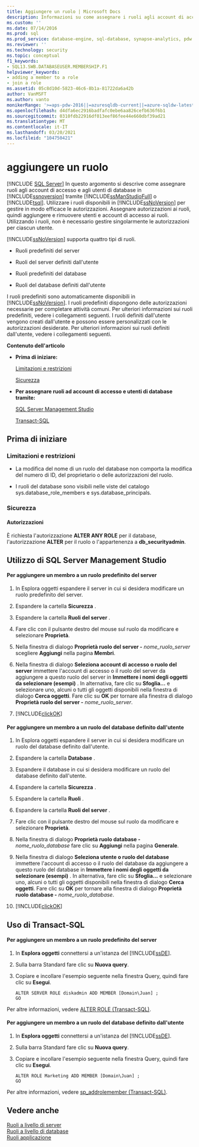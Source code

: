 ```yaml
---
title: Aggiungere un ruolo | Microsoft Docs
description: Informazioni su come assegnare i ruoli agli account di accesso e agli utenti di database in SQL Server tramite SQL Server Management Studio o Transact-SQL. Usare i ruoli per gestire le autorizzazioni.
ms.custom: ''
ms.date: 07/14/2016
ms.prod: sql
ms.prod_service: database-engine, sql-database, synapse-analytics, pdw
ms.reviewer: ''
ms.technology: security
ms.topic: conceptual
f1_keywords:
- SQL13.SWB.DATABASEUSER.MEMBERSHIP.F1
helpviewer_keywords:
- adding a member to a role
- join a role
ms.assetid: 05c8d10d-5823-46c6-8b1a-81722da6a42b
author: VanMSFT
ms.author: vanto
monikerRange: '>=aps-pdw-2016||=azuresqldb-current||=azure-sqldw-latest||>=sql-server-2016||>=sql-server-linux-2017||=azuresqldb-mi-current'
ms.openlocfilehash: d4dfa6ec2916badfafc0ebe6aa826cefb636f6b1
ms.sourcegitcommit: 0310fdb22916df013eef86fee44e660dbf39ad21
ms.translationtype: MT
ms.contentlocale: it-IT
ms.lasthandoff: 03/20/2021
ms.locfileid: "104750421"
---
```

# <a name="join-a-role"></a>aggiungere un ruolo
[!INCLUDE [SQL Server](../../../includes/applies-to-version/sql-asdb-asdbmi-asa-pdw.md)]
  In questo argomento si descrive come assegnare ruoli agli account di accesso e agli utenti di database in [!INCLUDE[ssnoversion](../../../includes/ssnoversion-md.md)] tramite [!INCLUDE[ssManStudioFull](../../../includes/ssmanstudiofull-md.md)] o [!INCLUDE[tsql](../../../includes/tsql-md.md)]. Utilizzare i ruoli disponibili in [!INCLUDE[ssNoVersion](../../../includes/ssnoversion-md.md)] per gestire in modo efficace le autorizzazioni. Assegnare autorizzazioni ai ruoli, quindi aggiungere e rimuovere utenti e account di accesso ai ruoli. Utilizzando i ruoli, non è necessario gestire singolarmente le autorizzazioni per ciascun utente.  
  
 [!INCLUDE[ssNoVersion](../../../includes/ssnoversion-md.md)] supporta quattro tipi di ruoli.  
  
-   Ruoli predefiniti del server  
  
-   Ruoli del server definiti dall'utente  
  
-   Ruoli predefiniti del database  
  
-   Ruoli del database definiti dall'utente  
  
 I ruoli predefiniti sono automaticamente disponibili in [!INCLUDE[ssNoVersion](../../../includes/ssnoversion-md.md)]. I ruoli predefiniti dispongono delle autorizzazioni necessarie per completare attività comuni. Per ulteriori informazioni sui ruoli predefiniti, vedere i collegamenti seguenti. I ruoli definiti dall'utente vengono creati dall'utente e possono essere personalizzati con le autorizzazioni desiderate. Per ulteriori informazioni sui ruoli definiti dall'utente, vedere i collegamenti seguenti.  
  
 **Contenuto dell'articolo**  
  
-   **Prima di iniziare:**  
  
     [Limitazioni e restrizioni](#Restrictions)  
  
     [Sicurezza](#Security)  
  
-   **Per assegnare ruoli ad account di accesso e utenti di database tramite:**  
  
     [SQL Server Management Studio](#SSMSProcedure)  
  
     [Transact-SQL](#TsqlProcedure)  
  
##  <a name="before-you-begin"></a><a name="BeforeYouBegin"></a> Prima di iniziare  
  
###  <a name="limitations-and-restrictions"></a><a name="Restrictions"></a> Limitazioni e restrizioni  
  
-   La modifica del nome di un ruolo del database non comporta la modifica del numero di ID, del proprietario o delle autorizzazioni del ruolo.  
  
-   I ruoli del database sono visibili nelle viste del catalogo sys.database_role_members e sys.database_principals.  
  
###  <a name="security"></a><a name="Security"></a> Sicurezza  
  
####  <a name="permissions"></a><a name="Permissions"></a> Autorizzazioni  
 È richiesta l'autorizzazione **ALTER ANY ROLE** per il database, l'autorizzazione **ALTER** per il ruolo o l'appartenenza a **db_securityadmin**.  
  
##  <a name="using-sql-server-management-studio"></a><a name="SSMSProcedure"></a> Utilizzo di SQL Server Management Studio  
  
#### <a name="to-add-a-member-to-a-fixed-server-role"></a>Per aggiungere un membro a un ruolo predefinito del server  
  
1.  In Esplora oggetti espandere il server in cui si desidera modificare un ruolo predefinito del server.  
  
2.  Espandere la cartella **Sicurezza** .  
  
3.  Espandere la cartella **Ruoli del server** .  
  
4.  Fare clic con il pulsante destro del mouse sul ruolo da modificare e selezionare **Proprietà**.  
  
5.  Nella finestra di dialogo **Proprietà ruolo del server -** _nome\_ruolo\_server_ scegliere **Aggiungi** nella pagina **Membri**.  
  
6.  Nella finestra di dialogo **Seleziona account di accesso o ruolo del server** immettere l'account di accesso o il ruolo del server da aggiungere a questo ruolo del server in **Immettere i nomi degli oggetti da selezionare (esempi)** . In alternativa, fare clic su **Sfoglia...** e selezionare uno, alcuni o tutti gli oggetti disponibili nella finestra di dialogo **Cerca oggetti**. Fare clic su **OK** per tornare alla finestra di dialogo **Proprietà ruolo del server -** _nome\_ruolo\_server_.  
  
7.  [!INCLUDE[clickOK](../../../includes/clickok-md.md)]  
  
#### <a name="to-add-a-member-to-a-user-defined-database-role"></a>Per aggiungere un membro a un ruolo del database definito dall'utente  
  
1.  In Esplora oggetti espandere il server in cui si desidera modificare un ruolo del database definito dall'utente.  
  
2.  Espandere la cartella **Database** .  
  
3.  Espandere il database in cui si desidera modificare un ruolo del database definito dall'utente.  
  
4.  Espandere la cartella **Sicurezza** .  
  
5.  Espandere la cartella **Ruoli** .  
  
6.  Espandere la cartella **Ruoli del server** .  
  
7.  Fare clic con il pulsante destro del mouse sul ruolo da modificare e selezionare **Proprietà**.  
  
8.  Nella finestra di dialogo **Proprietà ruolo database -** _nome\_ruolo\_database_ fare clic su **Aggiungi** nella pagina **Generale**.  
  
9. Nella finestra di dialogo **Seleziona utente o ruolo del database** immettere l'account di accesso o il ruolo del database da aggiungere a questo ruolo del database in **Immettere i nomi degli oggetti da selezionare (esempi)** . In alternativa, fare clic su **Sfoglia...** e selezionare uno, alcuni o tutti gli oggetti disponibili nella finestra di dialogo **Cerca oggetti**. Fare clic su **OK** per tornare alla finestra di dialogo **Proprietà ruolo database -** _nome\_ruolo\_database_.  
  
10. [!INCLUDE[clickOK](../../../includes/clickok-md.md)]  
  
##  <a name="using-transact-sql"></a><a name="TsqlProcedure"></a> Uso di Transact-SQL  
  
#### <a name="to-add-a-member-to-a-fixed-server-role"></a>Per aggiungere un membro a un ruolo predefinito del server  
  
1.  In **Esplora oggetti** connettersi a un'istanza del [!INCLUDE[ssDE](../../../includes/ssde-md.md)].  
  
2.  Sulla barra Standard fare clic su **Nuova query**.  
  
3.  Copiare e incollare l'esempio seguente nella finestra Query, quindi fare clic su **Esegui**.  
  
    ```  
    ALTER SERVER ROLE diskadmin ADD MEMBER [Domain\Juan] ;  
    GO  
    ```  
  
 Per altre informazioni, vedere [ALTER ROLE &#40;Transact-SQL&#41;](../../../t-sql/statements/alter-role-transact-sql.md).  
  
#### <a name="to-add-a-member-to-a-user-defined-database-role"></a>Per aggiungere un membro a un ruolo del database definito dall'utente  
  
1.  In **Esplora oggetti** connettersi a un'istanza del [!INCLUDE[ssDE](../../../includes/ssde-md.md)].  
  
2.  Sulla barra Standard fare clic su **Nuova query**.  
  
3.  Copiare e incollare l'esempio seguente nella finestra Query, quindi fare clic su **Esegui**.  
  
    ```  
    ALTER ROLE Marketing ADD MEMBER [Domain\Juan] ;  
    GO  
    ```  
  
 Per altre informazioni, vedere [sp_addrolemember &#40;Transact-SQL&#41;](../../../relational-databases/system-stored-procedures/sp-addrolemember-transact-sql.md).  
  
## <a name="see-also"></a>Vedere anche  
 [Ruoli a livello di server](../../../relational-databases/security/authentication-access/server-level-roles.md)   
 [Ruoli a livello di database](../../../relational-databases/security/authentication-access/database-level-roles.md)   
 [Ruoli applicazione](../../../relational-databases/security/authentication-access/application-roles.md)  
  
  
